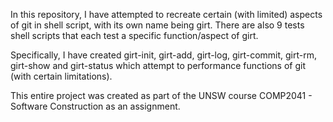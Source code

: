 In this repository, I have attempted to recreate certain (with limited) aspects of git in shell script, with its own name being girt. There are also 9 tests shell scripts that each test a specific function/aspect of girt.

Specifically, I have created girt-init, girt-add, girt-log, girt-commit, girt-rm, girt-show and girt-status which attempt to performance functions of git (with certain limitations).

This entire project was created as part of the UNSW course COMP2041 - Software Construction as an assignment.